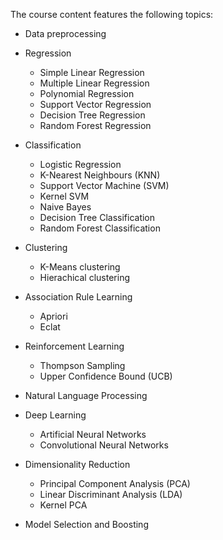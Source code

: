 The course content features the following topics:
* Data preprocessing

* Regression
  * Simple Linear Regression
  * Multiple Linear Regression
  * Polynomial Regression
  * Support Vector Regression
  * Decision Tree Regression
  * Random Forest Regression

* Classification
  * Logistic Regression
  * K-Nearest Neighbours (KNN)
  * Support Vector Machine (SVM)
  * Kernel SVM
  * Naive Bayes
  * Decision Tree Classification
  * Random Forest Classification

* Clustering
  * K-Means clustering
  * Hierachical clustering

* Association Rule Learning
  * Apriori
  * Eclat

* Reinforcement Learning
  * Thompson Sampling
  * Upper Confidence Bound (UCB)

* Natural Language Processing

* Deep Learning
  * Artificial Neural Networks
  * Convolutional Neural Networks

* Dimensionality Reduction
  * Principal Component Analysis (PCA)
  *  Linear Discriminant Analysis (LDA)
  *  Kernel PCA

* Model Selection and Boosting
